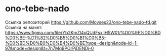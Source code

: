 # ono-tebe-nado
Ссылка репозиторий https://github.com/Movses23/ono-tebe-nado-fd.git </br>
Ссылка на макет: https://www.figma.com/file/Yb2KmZl4xQUdFsxliH5W01/%D0%9E%D0%BD%D0%BE-%D1%82%D0%B5%D0%B1%D0%B5-%D0%BD%D0%B0%D0%B4%D0%BE?type=design&node-id=1-97&mode=design&t=7n7Mq9POrPjDENDj-0
